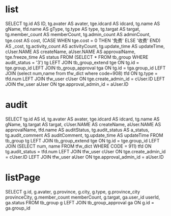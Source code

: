 list
===
SELECT
    tg.id AS ID,
    tg.avater AS avater,
    tge.idcard AS idcard,
    tg.name AS gName,
    tfd.name AS gType,
    tg.type AS type,
    tg.targat AS targat,
    tg.member_count AS memberCount,
    tg.admin_count AS adminCount,
    tge.cost AS cost,
    (CASE WHEN tge.cost = 0 THEN '免费' ELSE '收费' END) AS _cost,
    tg.activity_count AS activityCount,
    tg.update_time AS updateTime,
    cUser.NAME AS createName,
    aUser.NAME AS approvalName,
    tge.freeze_time AS status
FROM (SELECT * FROM tb_group WHERE audit_status = '3') tg
    LEFT JOIN tb_group_extend tge ON tg.id = tge.group_id
    LEFT JOIN tb_group_approval tga ON tg.id = tga.group_id
    LEFT JOIN (select num,name from tfw_dict where code=908) tfd ON tg.type = tfd.num
    LEFT JOIN tfw_user cUser ON tge.create_admin_id = cUser.ID
    LEFT JOIN tfw_user aUser ON tge.approval_admin_id = aUser.ID


audit
===
SELECT
  tg.id AS id,
  tg.avater AS avater,
  tge.idcard AS idcard,
  tg.name AS gName,
  tg.targat AS targat,
  cUser.NAME AS createName,
  aUser.NAME AS approvalName,
  tfd.name AS auditStatus,
  tg.audit_status AS a_status,
  tg.audit_comment AS auditComment,
  tg.update_time AS updateTime
FROM tb_group tg
  LEFT JOIN tb_group_extend tge ON tg.id = tge.group_id
  LEFT JOIN (SELECT num, name FROM tfw_dict WHERE CODE = 911) tfd ON tg.audit_status = tfd.num
  LEFT JOIN tfw_user cUser ON tge.create_admin_id = cUser.ID
  LEFT JOIN tfw_user aUser ON tge.approval_admin_id = aUser.ID


listPage
========
SELECT
    g.id,
    g.avater,
    g.province,
    g.city,
    g.type,
    g.province_city provinceCity,
    g.member_count memberCount,
    g.targat,
    ga.user_id userId,
    ga.status
FROM
    tb_group g
LEFT JOIN
    tb_group_approval ga
ON
    g.id = ga.group_id